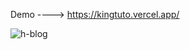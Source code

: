 
Demo ----> https://kingtuto.vercel.app/

![h-blog](https://user-images.githubusercontent.com/100964607/176973358-fd4ce442-71af-4169-89be-73f2de2eb495.png)
